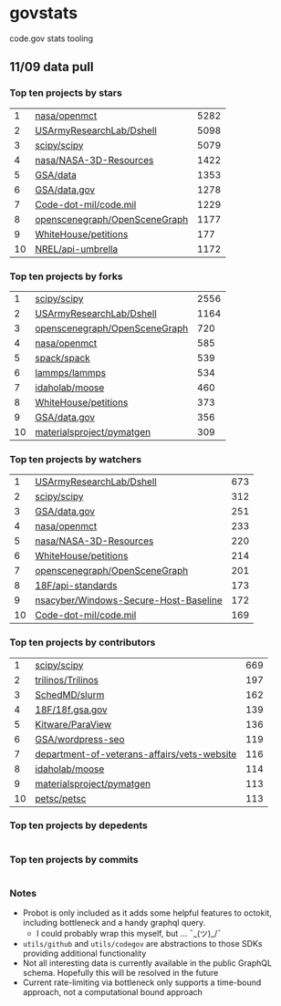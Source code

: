 # govstats
code.gov stats tooling

## 11/09 data pull  
   
### Top ten projects by stars
| | | |
|---|---|---|
| 1 | [nasa/openmct](https://github.com/nasa/openmct) | 5282 |
| 2 | [USArmyResearchLab/Dshell](https://github.com/USArmyResearchLab/Dshell) | 5098 |
| 3 | [scipy/scipy](https://github.com/scipy/scipy) | 5079 |
| 4 | [nasa/NASA-3D-Resources](https://github.com/nasa/NASA-3D-Resources) | 1422 |
| 5 | [GSA/data](https://github.com/GSA/data) | 1353 |
| 6 | [GSA/data.gov](https://github.com/GSA/data.gov) | 1278 |
| 7 | [Code-dot-mil/code.mil](https://github.com/Code-dot-mil/code.mil) | 1229 |
| 8 | [openscenegraph/OpenSceneGraph](https://github.com/openscenegraph/OpenSceneGraph) | 1177 |
| 9 | [WhiteHouse/petitions](https://github.com/WhiteHouse/petitions) | 177 |
| 10| [NREL/api-umbrella](https://github.com/NREL/api-umbrella) | 1172 |

### Top ten projects by forks
| | | |
|---|---|---|
| 1 | [scipy/scipy](https://github.com/scipy/scipy) | 2556 |
| 2 | [USArmyResearchLab/Dshell](https://github.com/USArmyResearchLab/Dshell) | 1164 |
| 3 | [openscenegraph/OpenSceneGraph](https://github.com/openscenegraph/OpenSceneGraph) | 720 |
| 4 | [nasa/openmct](https://github.com/nasa/openmct) | 585 |
| 5 | [spack/spack](https://github.com/spack/spack) | 539 |
| 6 | [lammps/lammps](https://github.com/lammps/lammps) | 534 |
| 7 | [idaholab/moose](https://github.com/idaholab/moose) | 460 |
| 8 | [WhiteHouse/petitions](https://github.com/WhiteHouse/petitions) | 373 |
| 9 | [GSA/data.gov](https://github.com/GSA/data.gov) | 356 |
| 10| [materialsproject/pymatgen](https://github.com/materialsproject/pymatgen) | 309 |

### Top ten projects by watchers
| | | |
|---|---|---|
| 1  | [USArmyResearchLab/Dshell](https://github.com/USArmyResearchLab/Dshell) | 673 |
| 2  | [scipy/scipy](https://github.com/scipy/scipy) | 312 |
| 3  | [GSA/data.gov](https://github.com/GSA/data.gov) | 251 |
| 4  | [nasa/openmct](https://github.com/nasa/openmct) | 233 |
| 5  | [nasa/NASA-3D-Resources](https://github.com/nasa/NASA-3D-Resources) | 220 |
| 6  | [WhiteHouse/petitions](https://github.com/WhiteHouse/petitions) | 214 |
| 7  | [openscenegraph/OpenSceneGraph](https://github.com/openscenegraph/OpenSceneGraph) | 201 |
| 8  | [18F/api-standards](https://github.com/18F/api-standards) | 173 |
| 9  | [nsacyber/Windows-Secure-Host-Baseline](https://github.com/nsacyber/Windows-Secure-Host-Baseline) | 172 |
| 10 | [Code-dot-mil/code.mil](https://github.com/Code-dot-mil/code.mil) | 169 |

### Top ten projects by contributors
| | | |
|---|---|---|
| 1 | [scipy/scipy](https://github.com/scipy/scipy) | 669 |
| 2 | [trilinos/Trilinos](https://github.com/trilinos/Trilinos) | 197 |
| 3 | [SchedMD/slurm](https://github.com/SchedMD/slurm) | 162 |
| 4 | [18F/18f.gsa.gov](https://github.com/18F/18f.gsa.gov) | 139 |
| 5 | [Kitware/ParaView](https://github.com/Kitware/ParaView) | 136 |
| 6 | [GSA/wordpress-seo](https://github.com/GSA/wordpress-seo) | 119 |
| 7 | [department-of-veterans-affairs/vets-website](https://github.com/department-of-veterans-affairs/vets-website) | 116 |
| 8 | [idaholab/moose](https://github.com/idaholab/moose) | 114 |
| 9 | [materialsproject/pymatgen](https://github.com/materialsproject/pymatgen) | 113 |
| 10| [petsc/petsc](https://github.com/petsc/petsc) | 113 |

### Top ten projects by depedents
| | | |
|---|---|---|

### Top ten projects by commits
| | | |
|---|---|---|

### Notes
* Probot is only included as it adds some helpful features to octokit, including bottleneck and a handy graphql query.
  * I could probably wrap this myself, but ... ¯\_(ツ)_/¯
* `utils/github` and `utils/codegov` are abstractions to those SDKs providing additional functionality
* Not all interesting data is currently available in the public GraphQL schema. Hopefully this will be resolved in the future
* Current rate-limiting via bottleneck only supports a time-bound approach, not a computational bound approach

